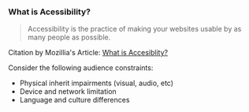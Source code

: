 ### What is Acessibility?
> Accessibility is the practice of making your websites usable by as many people as possible. 

Citation by Mozillia's Article: <!-- .element: class="reference" -->
[What is Accesiblity?](https://developer.mozilla.org/en-US/docs/Learn/Accessibility/What_is_accessibility) <!-- .element: class=""-->

 Consider the following audience constraints: <!-- .element: class="list-heading fragment fade-in" data-fragment-index="1"-->
 * Physical inherit impairments (visual, audio, etc) <!-- .element: class="fragment fade-in" data-fragment-index="2"-->
 * Device and network limitation <!-- .element: class="fragment fade-in" data-fragment-index="3"-->
 * Language and culture differences <!-- .element: class="fragment fade-in" data-fragment-index="4"-->

